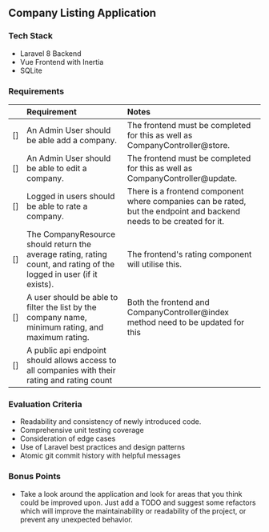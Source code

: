 ## Company Listing Application

### Tech Stack
- Laravel 8 Backend
- Vue Frontend with Inertia
- SQLite

### Requirements
|   |Requirement       |Notes                            |
|---|:------------------|:---------------------------------|
|[]|An Admin User should be able add a company.|The frontend must be completed for this as well as CompanyController@store.|
|[]|An Admin User should be able to edit a company.|The frontend must be completed for this as well as CompanyController@update.|
|[]|Logged in users should be able to rate a company.|There is a frontend component where companies can be rated, but the endpoint and backend needs to be created for it.|
|[]|The CompanyResource should return the average rating, rating count, and rating of the logged in user (if it exists).|The frontend's rating component will utilise this.|
|[]|A user should be able to filter the list by the company name, minimum rating, and maximum rating.|Both the frontend and CompanyController@index method need to be updated for this|
|[]|A public api endpoint should allows access to all companies with their rating and rating count| |

### Evaluation Criteria
- Readability and consistency of newly introduced code.
- Comprehensive unit testing coverage
- Consideration of edge cases
- Use of Laravel best practices and design patterns
- Atomic git commit history with helpful messages

### Bonus Points
- Take a look around the application and look for areas that 
you think could be improved upon. Just add a TODO and suggest
some refactors which will improve the maintainability or
readability of the project, or prevent any unexpected behavior.
